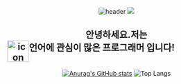 <div align="center">
  
  ![header](https://capsule-render.vercel.app/api?type=Waving&color=timeGradient&height=200&section=header&text=I%20love%20C!&fontSize=90&fontAlignY=40)
  <img src= https://i.pinimg.com/originals/dd/62/cb/dd62cb20bb3b62171bd78e4415f28d79.gif>
  
  <h2>안녕하세요.저는
  <div style="display: flex;">
  <img src="https://techstack-generator.vercel.app/cpp-icon.svg" alt="icon" width="50tyle="width: 30px; height: 30px; margin-right: 0px; margin-bottom: 0px;" />
  언어에 관심이 많은 프로그래머 입니다!
  </h2>
  
  [![Anurag's GitHub stats](https://github-readme-stats.vercel.app/api?username=rod40430)](https://github.com/anuraghazra/github-readme-stats)
  ![Top Langs](https://github-readme-stats.vercel.app/api/top-langs/?username=rod40430&layout=compact)
</div>
